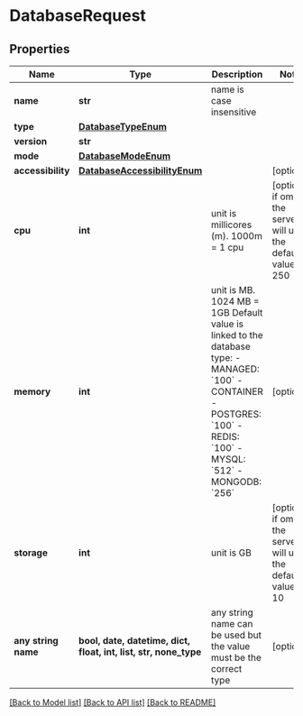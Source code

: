 # DatabaseRequest


## Properties
Name | Type | Description | Notes
------------ | ------------- | ------------- | -------------
**name** | **str** | name is case insensitive | 
**type** | [**DatabaseTypeEnum**](DatabaseTypeEnum.md) |  | 
**version** | **str** |  | 
**mode** | [**DatabaseModeEnum**](DatabaseModeEnum.md) |  | 
**accessibility** | [**DatabaseAccessibilityEnum**](DatabaseAccessibilityEnum.md) |  | [optional] 
**cpu** | **int** | unit is millicores (m). 1000m &#x3D; 1 cpu | [optional]  if omitted the server will use the default value of 250
**memory** | **int** | unit is MB. 1024 MB &#x3D; 1GB   Default value is linked to the database type: - MANAGED: &#x60;100&#x60; - CONTAINER   - POSTGRES: &#x60;100&#x60;   - REDIS: &#x60;100&#x60;   - MYSQL: &#x60;512&#x60;   - MONGODB: &#x60;256&#x60;  | [optional] 
**storage** | **int** | unit is GB | [optional]  if omitted the server will use the default value of 10
**any string name** | **bool, date, datetime, dict, float, int, list, str, none_type** | any string name can be used but the value must be the correct type | [optional]

[[Back to Model list]](../README.md#documentation-for-models) [[Back to API list]](../README.md#documentation-for-api-endpoints) [[Back to README]](../README.md)


